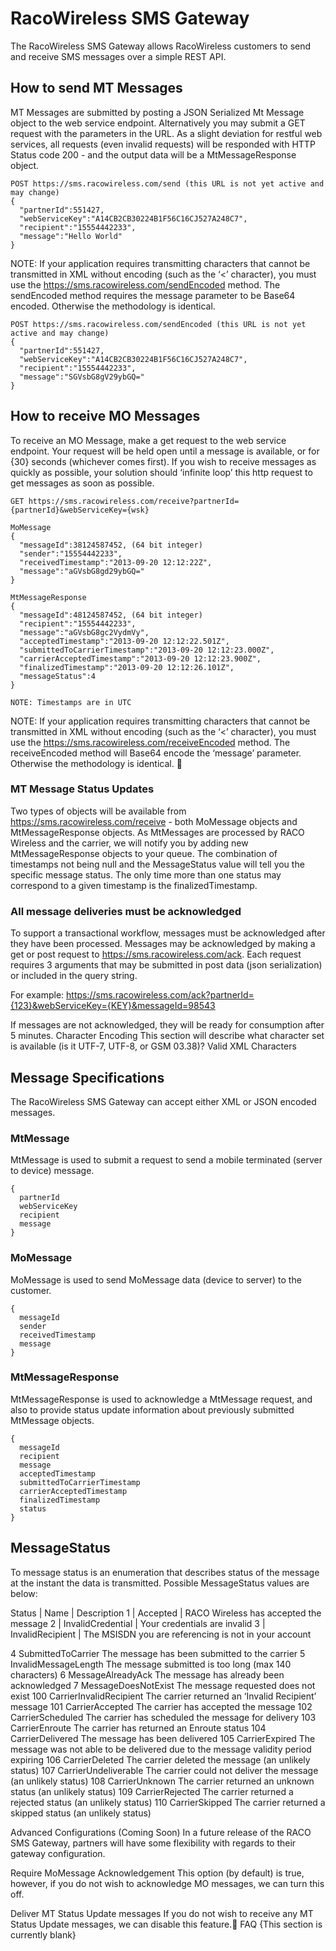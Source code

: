 # RacoWireless SMS Gateway

The RacoWireless SMS Gateway allows RacoWireless customers to send and receive SMS messages over a simple REST API.


## How to send MT Messages
MT Messages are submitted by posting a JSON Serialized Mt Message object to the web service endpoint.  Alternatively you may submit a GET request with the parameters in the URL.  As a slight deviation for restful web services, all requests (even invalid requests) will be responded with HTTP Status code 200 - and the output data will be a MtMessageResponse object.

```
POST https://sms.racowireless.com/send (this URL is not yet active and may change)
{
  "partnerId":551427,
  "webServiceKey":"A14CB2CB30224B1F56C16CJ527A248C7",
  "recipient":"15554442233",
  "message":"Hello World"
}
```

NOTE: If your application requires transmitting characters that cannot be transmitted in XML without encoding (such as the ‘<’ character), you must use the https://sms.racowireless.com/sendEncoded method.  The sendEncoded method requires the message parameter to be Base64 encoded.  Otherwise the methodology is identical.

```
POST https://sms.racowireless.com/sendEncoded (this URL is not yet active and may change)
{
  "partnerId":551427,
  "webServiceKey":"A14CB2CB30224B1F56C16CJ527A248C7",
  "recipient":"15554442233",
  "message":"SGVsbG8gV29ybGQ="
}
```

## How to receive MO Messages
To receive an MO Message, make a get request to the web service endpoint.  Your request will be held open until a message is available, or for {30} seconds (whichever comes first).  If you wish to receive messages as quickly as possible, your solution should ‘infinite loop’ this http request to get messages as soon as possible.

```
GET https://sms.racowireless.com/receive?partnerId={partnerId}&webServiceKey={wsk}

MoMessage
{
  "messageId":38124587452, (64 bit integer)
  "sender":"15554442233",
  "receivedTimestamp":"2013-09-20 12:12:22Z",
  "message":"aGVsbG8gd29ybGQ="
}

MtMessageResponse
{
  "messageId":48124587452, (64 bit integer)
  "recipient":"15554442233",
  "message":"aGVsbG8gc2VydmVy",
  "acceptedTimestamp":"2013-09-20 12:12:22.501Z",
  "submittedToCarrierTimestamp":"2013-09-20 12:12:23.000Z",
  "carrierAcceptedTimestamp":"2013-09-20 12:12:23.900Z",
  "finalizedTimestamp":"2013-09-20 12:12:26.101Z",
  "messageStatus":4
}

NOTE: Timestamps are in UTC
```

NOTE: If your application requires transmitting characters that cannot be transmitted in XML without encoding (such as the ‘<’ character), you must use the https://sms.racowireless.com/receiveEncoded method.  The receiveEncoded method will Base64 encode the ‘message’ parameter.  Otherwise the methodology is identical.

### MT Message Status Updates
Two types of objects will be available from https://sms.racowireless.com/receive - both MoMessage objects and MtMessageResponse objects.  As MtMessages are processed by RACO Wireless and the carrier, we will notify you by adding new MtMessageResponse objects to your queue.  The combination of timestamps not being null and the MessageStatus value will tell you the specific message status.  The only time more than one status may correspond to a given timestamp is the finalizedTimestamp.

### All message deliveries must be acknowledged
To support a transactional workflow, messages must be acknowledged after they have been processed.  Messages may be acknowledged by making a get or post request to https://sms.racowireless.com/ack.  Each request requires 3 arguments that may be submitted in post data (json serialization) or included in the query string.

For example:
https://sms.racowireless.com/ack?partnerId={123}&webServiceKey={KEY}&messageId=98543

If messages are not acknowledged, they will be ready for consumption after 5 minutes.
Character Encoding
This section will describe what character set is available (is it UTF-7, UTF-8, or GSM 03.38)?
Valid XML Characters


## Message Specifications
The RacoWireless SMS Gateway can accept either XML or JSON encoded messages.
### MtMessage
MtMessage is used to submit a request to send a mobile terminated (server to device) message.
```
{
  partnerId
  webServiceKey
  recipient
  message
}
```

### MoMessage
MoMessage is used to send MoMessage data (device to server) to the customer.
```
{
  messageId
  sender
  receivedTimestamp
  message
}
```


### MtMessageResponse
MtMessageResponse is used to acknowledge a MtMessage request, and also to provide status update information about previously submitted MtMessage objects.
```
{
  messageId
  recipient
  message
  acceptedTimestamp
  submittedToCarrierTimestamp
  carrierAcceptedTimestamp
  finalizedTimestamp
  status
}
```




## MessageStatus
To message status is an enumeration that describes status of the message at the instant the data is transmitted.  Possible MessageStatus values are below:


Status | Name | Description
1 | Accepted | RACO Wireless has accepted the message
2 | InvalidCredential | Your credentials are invalid
3 | InvalidRecipient | The MSISDN you are referencing is not in your account


4
SubmittedToCarrier
The message has been submitted to the carrier
5
InvalidMessageLength
The message submitted is too long (max 140 characters)
6
MessageAlreadyAck
The message has already been acknowledged
7
MessageDoesNotExist
The message requested does not exist
100
CarrierInvalidRecipient
The carrier returned an ‘Invalid Recipient’ message
101
CarrierAccepted
The carrier has accepted the message
102
CarrierScheduled
The carrier has scheduled the message for delivery
103
CarrierEnroute
The carrier has returned an Enroute status
104
CarrierDelivered
The message has been delivered
105
CarrierExpired
The message was not able to be delivered due to the message validity period expiring
106
CarrierDeleted
The carrier deleted the message (an unlikely status)
107
CarrierUndeliverable
The carrier could not deliver the message (an unlikely status)
108
CarrierUnknown
The carrier returned an unknown status (an unlikely status)
109
CarrierRejected
The carrier returned a rejected status (an unlikely status)
110
CarrierSkipped
The carrier returned a skipped status (an unlikely status)




Advanced Configurations (Coming Soon)
In a future release of the RACO SMS Gateway, partners will have some flexibility with regards to their gateway configuration.

Require MoMessage Acknowledgement
This option (by default) is true, however, if you do not wish to acknowledge MO messages, we can turn this off.

Deliver MT Status Update messages
If you do not wish to receive any MT Status Update messages, we can disable this feature.
FAQ
{This section is currently blank}
